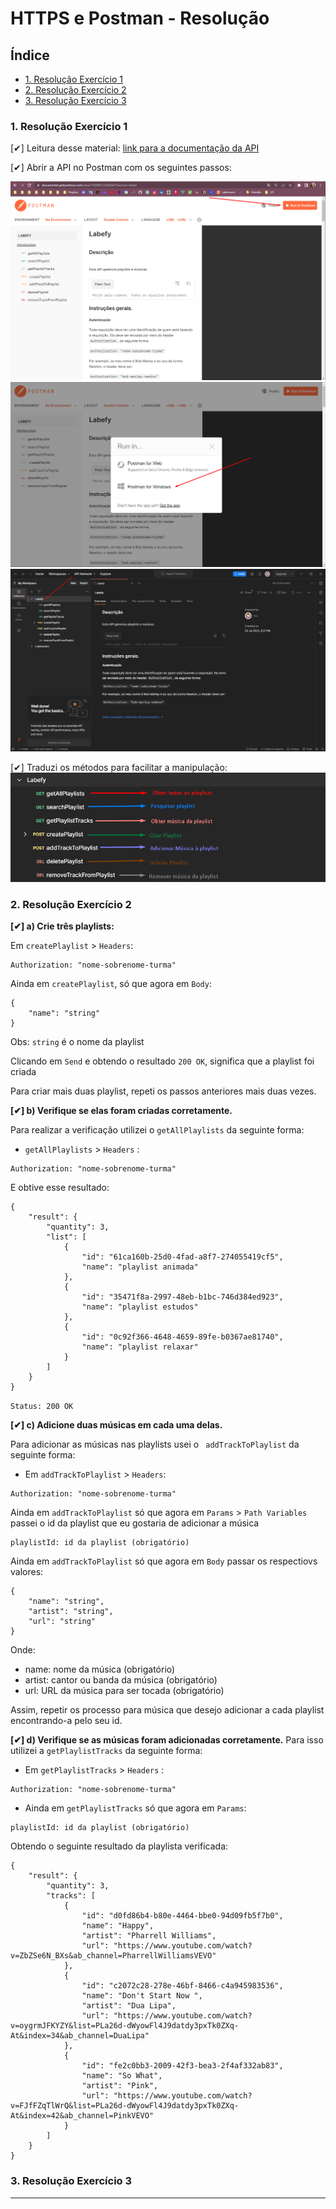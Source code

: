 # HTTPS e Postman - Resolução

## Índice
-   [1. Resolução Exercício 1](#1-resolução-exercício-1)
-   [2. Resolução Exercício 2](#2-resolução-exercício-2)
-   [3. Resolução Exercício 3](#3-resolução-exercício-3)

### 1. Resolução Exercício 1

[✔] Leitura desse material: [link para a documentação da API](https://documenter.getpostman.com/view/7549981/SztBc8eT?version=latest)

[✔] Abrir a API no Postman com os seguintes passos:

![Alt text](image.png)
![Alt text](image-1.png)
![Alt text](image-2.png)

[✔] Traduzi os métodos para facilitar a manipulação:
![Alt text](image-3.png)

### 2. Resolução Exercício 2

**[✔] a) Crie três playlists:**

Em `createPlaylist` > `Headers`:

```
Authorization: "nome-sobrenome-turma"
```

Ainda em `createPlaylist`, só que agora em `Body`:

```
{
    "name": "string"
}
```

Obs: `string` é o nome da playlist

Clicando em `Send` e obtendo o resultado `200 OK`, significa que a playlist foi criada

Para criar mais duas playlist, repeti os passos anteriores mais duas vezes.

**[✔] b) Verifique se elas foram criadas corretamente.**

Para realizar a verificação utilizei o `getAllPlaylists` da seguinte forma:

-   `getAllPlaylists` > `Headers` :

```
Authorization: "nome-sobrenome-turma"
```

E obtive esse resultado:

```
{
    "result": {
        "quantity": 3,
        "list": [
            {
                "id": "61ca160b-25d0-4fad-a8f7-274055419cf5",
                "name": "playlist animada"
            },
            {
                "id": "35471f8a-2997-48eb-b1bc-746d384ed923",
                "name": "playlist estudos"
            },
            {
                "id": "0c92f366-4648-4659-89fe-b0367ae81740",
                "name": "playlist relaxar"
            }
        ]
    }
}
```

`Status: 200 OK`

**[✔] c) Adicione duas músicas em cada uma delas.**

Para adicionar as músicas nas playlists usei o `
addTrackToPlaylist` da seguinte forma:

-   Em `addTrackToPlaylist` > `Headers`:

```
Authorization: "nome-sobrenome-turma"
```

Ainda em `addTrackToPlaylist` só que agora em `Params` > `Path Variables` passei o id da playlist que eu gostaria de adicionar a música

```
playlistId: id da playlist (obrigatório)
```

Ainda em `addTrackToPlaylist` só que agora em `Body` passar os respectiovs valores:

```
{
    "name": "string",
    "artist": "string",
    "url": "string"
}
```

Onde:

-   name: nome da música (obrigatório)
-   artist: cantor ou banda da música (obrigatório)
-   url: URL da música para ser tocada (obrigatório)

Assim, repetir os processo para música que desejo adicionar a cada playlist encontrando-a pelo seu id.

**[✔] d) Verifique se as músicas foram adicionadas corretamente.**
Para isso utilizei a `getPlaylistTracks` da seguinte forma:

-   Em `getPlaylistTracks` > `Headers` :

```
Authorization: "nome-sobrenome-turma"
```

-   Ainda em `getPlaylistTracks` só que agora em `Params`:

```
playlistId: id da playlist (obrigatório)
```

Obtendo o seguinte resultado da playlista verificada:

```
{
    "result": {
        "quantity": 3,
        "tracks": [
            {
                "id": "d0fd86b4-b80e-4464-bbe0-94d09fb5f7b0",
                "name": "Happy",
                "artist": "Pharrell Williams",
                "url": "https://www.youtube.com/watch?v=ZbZSe6N_BXs&ab_channel=PharrellWilliamsVEVO"
            },
            {
                "id": "c2072c28-278e-46bf-8466-c4a945983536",
                "name": "Don't Start Now ",
                "artist": "Dua Lipa",
                "url": "https://www.youtube.com/watch?v=oygrmJFKYZY&list=PLa26d-dWyowFl4J9datdy3pxTk0ZXq-At&index=34&ab_channel=DuaLipa"
            },
            {
                "id": "fe2c0bb3-2009-42f3-bea3-2f4af332ab83",
                "name": "So What",
                "artist": "Pink",
                "url": "https://www.youtube.com/watch?v=FJfFZqTlWrQ&list=PLa26d-dWyowFl4J9datdy3pxTk0ZXq-At&index=42&ab_channel=PinkVEVO"
            }
        ]
    }
}
```

### 3. Resolução Exercício 3

---

